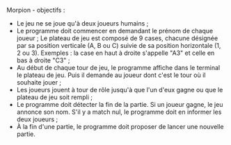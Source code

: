 Morpion - objectifs : 
* Le jeu ne se joue qu'à deux joueurs humains ;
* Le programme doit commencer en demandant le prénom de chaque joueur ;
Le plateau de jeu est composé de 9 cases, chacune désignée par sa position verticale (A, B ou C) suivie de sa position horizontale (1, 2 ou 3). Exemples : la case en haut à droite s'appelle "A3" et celle en bas à droite "C3" ;
* Au début de chaque tour de jeu, le programme affiche dans le terminal le plateau de jeu. Puis il demande au joueur dont c'est le tour où il souhaite jouer ;
* Les joueurs jouent à tour de rôle jusqu'à que l'un d'eux gagne ou que le plateau de jeu soit rempli ;
* Le programme doit détecter la fin de la partie. Si un joueur gagne, le jeu annonce son nom. S'il y a match nul, le programme doit en informer les deux joueurs ;
* À la fin d'une partie, le programme doit proposer de lancer une nouvelle partie.